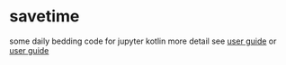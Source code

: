# savetime
some daily bedding code for jupyter kotlin
more detail see [user guide](https://github.com/zhangliangbo/notebook/blob/main/savetime.ipynb) or [user guide](http://nbviewer.org/github/zhangliangbo/notebook/blob/main/savetime.ipynb)